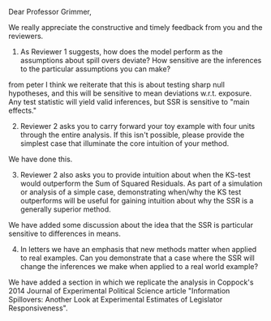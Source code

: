 
Dear Professor Grimmer,

We really appreciate the constructive and timely feedback from you and the reviewers. 

1) As Reviewer 1 suggests, how does the model perform as the assumptions
about spill overs deviate?  How sensitive are the inferences to the
particular assumptions you can make?

from peter I think we reiterate that this is about testing sharp null
hypotheses, and this will be sensitive to mean deviations w.r.t.
exposure. Any test statistic will yield valid inferences, but SSR is
sensitive to "main effects."

2) Reviewer 2 asks you to carry forward your toy example with four units
through the entire analysis.  If this isn't possible, please provide the
simplest case that illuminate the core intuition of your method.

We have done this.


3) Reviewer 2 also asks you to provide intuition about when the KS-test
would outperform the Sum of Squared Residuals.  As part of a simulation or
analysis of a simple case, demonstrating when/why the KS test outperforms
will be useful for gaining intuition about why the SSR is a generally
superior method.

We have added some discussion about the idea that the SSR is particular sensitive to differences in means. 

4) In letters we have an emphasis that new methods matter when applied to
real examples.  Can you demonstrate that a case where the SSR will change
the inferences we make when applied to a real world example?

We have added a section in which we replicate the analysis in Coppock's 2014 Journal of Experimental Political Science article "Information Spillovers: Another Look at Experimental Estimates of Legislator Responsiveness". 



